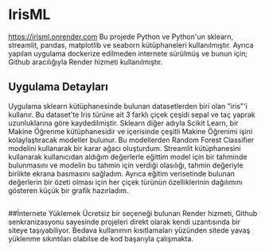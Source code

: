 # IrisML
https://irisml.onrender.com
Bu projede Python ve Python'un sklearn, streamlit, pandas, matplotlib ve seaborn kütüphaneleri kullanılmıştır. Ayrıca yapılan uygulama dockerize edilmeden internete sürülmüş ve bunun için; Github aracılığıyla Render hizmeti kullanılmıştır.
## Uygulama Detayları
Uygulama sklearn kütüphanesinde bulunan datasetlerden biri olan "iris"'i kullanır. Bu dataset'te Iris türüne ait 3 farklı çiçek çeşidi sepal ve taç yaprak uzunluklarına göre kaydedilmiştir. Sklearn diğer adıyla Scikit Learn, bir Makine Öğrenme kütüphanesidir ve içerisinde çeşitli Makine Öğrenimi işini kolaylaştıracak modeller bulunur. Bu modellerden Random Forest Classifier modelini kullanarak bir karar ağacı oluşturdum.
Streamlit kütüphanesini kullanarak kullanıcıdan aldığım değerlerle eğittim model için bir tahminde bulunmasını ve modelin bu tahmin için verdiği olasılığı, tahmin değeriyle birlikte ekrana basmasını sağladım.
Ayrıca eğitim verisetinde bulunan değerlerin bir özeti olması için her çiçek türünün özelliklerinin dağılımını gösteren küçük bir grafik hazırladım.
##
##İnternete Yüklemek
Ücretsiz bir seçeneği bulunan Render hizmeti, Github senkranizasyonu sayesinde projeleri direkt olarak kendi uzantısında bir siteye taşıyabiliyor. Bedava kullanımın kısıtlamaları yüzünden sitede yavaş yüklenme sıkıntıları olabilse de kod başarıyla çalışmakta.
##
#
